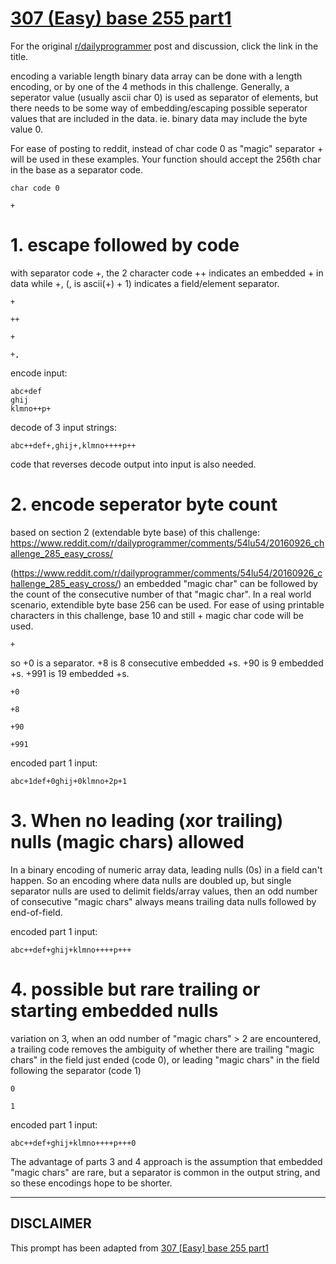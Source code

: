 # [307 (Easy) base 255 part1](https://www.reddit.com/r/dailyprogrammer/comments/60ibay/20170320_challenge_307_easy_base_255_part1/)

For the original [r/dailyprogrammer](https://www.reddit.com/r/dailyprogrammer/) post and discussion, click the link in the title.

encoding a variable length binary data array can be done with a length encoding, or by one of the 4 methods in this challenge.  Generally, a seperator value (usually ascii char 0) is used as separator of elements, but there needs to be some way of embedding/escaping possible seperator values that are included in the data.  ie. binary data may include the byte value 0.

For ease of posting to reddit, instead of char code 0 as "magic" separator + will be used in these examples.  Your function should accept the 256th char in the base as a separator code.


```
char code 0
```

```
+
```
# 1. escape followed by code
with separator code +, the 2 character code ++ indicates an embedded + in data while +, (, is  ascii(+) + 1) indicates a field/element separator.


```
+
```

```
++
```

```
+
```

```
+,
```
encode input: 


```
abc+def
ghij
klmno++p+
```
decode of 3 input strings: 


```
abc++def+,ghij+,klmno++++p++
```
code that reverses decode output into input is also needed.

# 2. encode seperator byte count
based on section 2 (extendable byte base) of this challenge: https://www.reddit.com/r/dailyprogrammer/comments/54lu54/20160926_challenge_285_easy_cross/

(https://www.reddit.com/r/dailyprogrammer/comments/54lu54/20160926_challenge_285_easy_cross/)
an embedded "magic char" can be followed by the count of the consecutive number of that "magic char".  In a real world scenario, extendible byte base 256 can be used.  For ease of using printable characters in this challenge, base 10 and still + magic char code will be used.


```
+
```
so +0 is a separator.  +8 is 8 consecutive embedded +s.  +90 is 9 embedded +s.  +991 is 19 embedded +s.


```
+0
```

```
+8
```

```
+90
```

```
+991
```
encoded part 1 input: 


```
abc+1def+0ghij+0klmno+2p+1
```
# 3.  When no leading (xor trailing) nulls (magic chars) allowed
In a binary encoding of numeric array data, leading nulls (0s) in a field can't happen.  So an encoding where data nulls are doubled up, but single separator nulls are used to delimit fields/array values, then an odd number of consecutive "magic chars" always means trailing data nulls followed by end-of-field.

encoded part 1 input: 


```
abc++def+ghij+klmno++++p+++
```
# 4. possible but rare trailing or starting embedded nulls
variation on 3, when an odd number of "magic chars" > 2 are encountered, a trailing code removes the ambiguity of whether there are trailing "magic chars" in the field just ended (code 0), or leading "magic chars" in the field following the separator (code 1)


```
0
```

```
1
```
encoded part 1 input: 


```
abc++def+ghij+klmno++++p+++0
```
The advantage of parts 3 and 4 approach is the assumption that embedded "magic chars" are rare, but a separator is common in the output string, and so these encodings hope to be shorter.


----
## **DISCLAIMER**
This prompt has been adapted from [307 [Easy] base 255 part1](https://www.reddit.com/r/dailyprogrammer/comments/60ibay/20170320_challenge_307_easy_base_255_part1/
)
